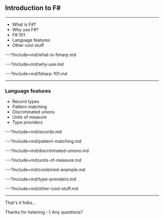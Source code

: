 ## Introduction to F# ##

---

- What is F#?
- Why use F#?
- F# 101
- Language features
- Other cool stuff


---?include=md/what-is-fsharp.md

---?include=md/why-use.md

---?include=md/fsharp-101.md

--- 

### Language features

- Record types
- Pattern matching
- Discriminated unions
- Units of measure
- Type providers

---?include=md/records.md

---?include=md/pattern-matching.md

---?include=md/discriminated-unions.md

---?include=md/units-of-measure.md

---?include=md/combined-example.md

---?include=md/type-providers.md

---?include=md/other-cool-stuff.md

---

That's it folks...

Thanks for listening :-) Any questions?